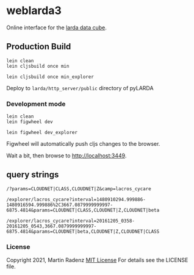 # weblarda3

Online interface for the [larda data cube](https://github.com/lacros-tropos/larda). 






## Production Build

```
lein clean
lein cljsbuild once min

lein cljsbuild once min_explorer
```

Deploy to `larda/http_server/public` directory of pyLARDA


### Development mode

```
lein clean
lein figwheel dev

lein figwheel dev_explorer
```

Figwheel will automatically push cljs changes to the browser.

Wait a bit, then browse to [http://localhost:3449](http://localhost:3449).

## query strings

```
/?params=CLOUDNET|CLASS,CLOUDNET|Z&camp=lacros_cycare

/explorer/lacros_cycare?interval=1480910294.999886-1480916594.999886%2C3667.0879999999997-6875.4814&params=CLOUDNET|CLASS,CLOUDNET|Z,CLOUDNET|beta

/explorer/lacros_cycare?interval=20161205_0358-20161205_0543,3667.0879999999997-6875.4814&params=CLOUDNET|beta,CLOUDNET|Z,CLOUDNET|CLASS
```


### License
Copyright 2021, Martin Radenz
[MIT License](http://www.opensource.org/licenses/mit-license.php)
For details see the LICENSE file.
